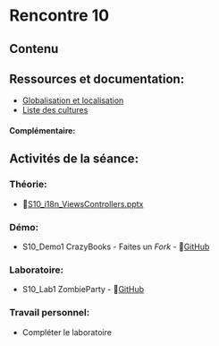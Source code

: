 # Rencontre 10

## Contenu


## Ressources et documentation: 
- [Globalisation et localisation](https://docs.microsoft.com/en-us/aspnet/core/fundamentals/localization?view=aspnetcore-6.0) 
- [Liste des cultures](https://docwiki.embarcadero.com/RADStudio/Sydney/en/Language_Culture_Names,_Codes,_and_ISO_Values)

#### Complémentaire:

## Activités de la séance: 
### Théorie:  
- 🔗[S10_i18n_ViewsControllers.pptx](https://cegepedouardmontpetit-my.sharepoint.com/:p:/r/personal/valerie_turgeon_cegepmontpetit_ca/Documents/420_3W6_SITE/PowerPoints/S10_i18n_ViewsControllers.pptx?d=w8f09f4ee6604453694b1aa2441a83392&csf=1&web=1&e=ZogifR)

### Démo:
- S10_Demo1 CrazyBooks - Faites un *Fork* - 🔗[GitHub](https://github.com/ProgWebTransFC/S10_Demo1)

### Laboratoire:  
- S10_Lab1 ZombieParty - 🔗[GitHub](https://github.com/ProgWebTransFC/S10_Lab1)
 
### Travail personnel:
- Compléter le laboratoire 
